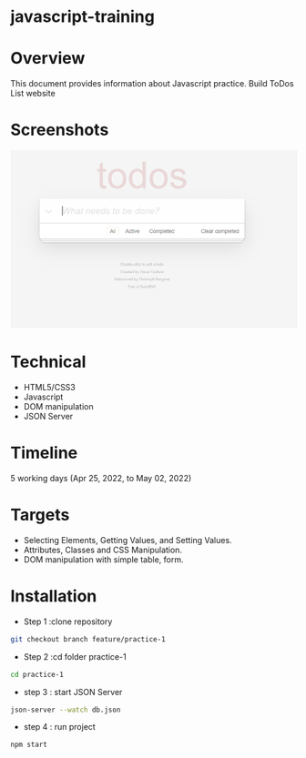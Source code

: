 # javascript-training

# Overview
This document provides information about Javascript practice. Build ToDos List website

# Screenshots
![Screenshot](./practice-1/src/assets/image/todo.png)

# Technical
- HTML5/CSS3
- Javascript
- DOM manipulation
- JSON Server

# Timeline		
5 working days (Apr 25, 2022, to May 02, 2022)

# Targets
- Selecting Elements, Getting Values, and Setting Values.
- Attributes, Classes and CSS Manipulation.
- DOM manipulation with simple table, form.

# Installation
- Step 1 :clone repository
```bash
git checkout branch feature/practice-1
```
- Step 2 :cd folder practice-1
```bash
cd practice-1
```
- step 3 : start JSON Server
```bash
json-server --watch db.json
```
- step 4 : run project
```bash
npm start
```
